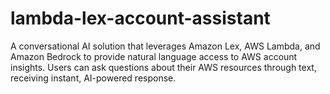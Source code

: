 # lambda-lex-account-assistant
A conversational AI solution that leverages Amazon Lex, AWS Lambda, and Amazon Bedrock to provide natural language access to AWS account insights. Users can ask questions about their AWS resources through text, receiving instant, AI-powered response.
